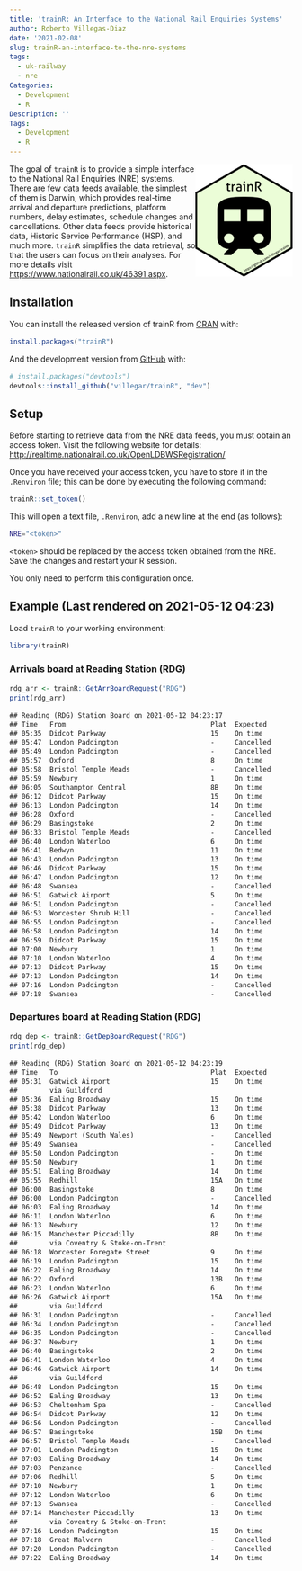 ```yaml
---
title: 'trainR: An Interface to the National Rail Enquiries Systems'
author: Roberto Villegas-Diaz
date: '2021-02-08'
slug: trainR-an-interface-to-the-nre-systems
tags:
  - uk-railway
  - nre
Categories:
  - Development
  - R
Description: ''
Tags:
  - Development
  - R
---
```


<img src="https://raw.githubusercontent.com/villegar/trainR/main/inst/images/logo.png" alt="logo" align="right" height=200px/>

The goal of `trainR` is to provide a simple interface to the 
National Rail Enquiries (NRE) systems. There are few data feeds 
available, the simplest of them is Darwin, which provides real-time 
arrival and departure predictions, platform numbers, delay estimates, 
schedule changes and cancellations. Other data feeds provide historical 
data, Historic Service Performance (HSP), and much more. `trainR` 
simplifies the data retrieval, so that the users can focus on their 
analyses. For more details visit 
https://www.nationalrail.co.uk/46391.aspx.

## Installation

You can install the released version of trainR from [CRAN](https://CRAN.R-project.org) with:

``` r
install.packages("trainR")
```

And the development version from [GitHub](https://github.com/) with:

``` r
# install.packages("devtools")
devtools::install_github("villegar/trainR", "dev")
```

## Setup
Before starting to retrieve data from the NRE data feeds, you must obtain an access token. 
Visit the following website for details: http://realtime.nationalrail.co.uk/OpenLDBWSRegistration/

Once you have received your access token, you have to store it in the `.Renviron` file; this can be 
done by executing the following command:


```r
trainR::set_token()
```

This will open a text file, `.Renviron`, add a new line at the end (as follows):

```bash
NRE="<token>"
```

`<token>` should be replaced by the access token obtained from the NRE. Save the changes and restart 
your R session.

You only need to perform this configuration once.

## Example (Last rendered on 2021-05-12 04:23)

Load `trainR` to your working environment:

```r
library(trainR)
```

### Arrivals board at Reading Station (RDG)


```r
rdg_arr <- trainR::GetArrBoardRequest("RDG")
print(rdg_arr)
```

```
## Reading (RDG) Station Board on 2021-05-12 04:23:17
## Time   From                                    Plat  Expected
## 05:35  Didcot Parkway                          15    On time
## 05:47  London Paddington                       -     Cancelled
## 05:49  London Paddington                       -     Cancelled
## 05:57  Oxford                                  8     On time
## 05:58  Bristol Temple Meads                    -     Cancelled
## 05:59  Newbury                                 1     On time
## 06:05  Southampton Central                     8B    On time
## 06:12  Didcot Parkway                          15    On time
## 06:13  London Paddington                       14    On time
## 06:28  Oxford                                  -     Cancelled
## 06:29  Basingstoke                             2     On time
## 06:33  Bristol Temple Meads                    -     Cancelled
## 06:40  London Waterloo                         6     On time
## 06:41  Bedwyn                                  11    On time
## 06:43  London Paddington                       13    On time
## 06:46  Didcot Parkway                          15    On time
## 06:47  London Paddington                       12    On time
## 06:48  Swansea                                 -     Cancelled
## 06:51  Gatwick Airport                         5     On time
## 06:51  London Paddington                       -     Cancelled
## 06:53  Worcester Shrub Hill                    -     Cancelled
## 06:55  London Paddington                       -     Cancelled
## 06:58  London Paddington                       14    On time
## 06:59  Didcot Parkway                          15    On time
## 07:00  Newbury                                 1     On time
## 07:10  London Waterloo                         4     On time
## 07:13  Didcot Parkway                          15    On time
## 07:13  London Paddington                       14    On time
## 07:16  London Paddington                       -     Cancelled
## 07:18  Swansea                                 -     Cancelled
```

### Departures board at Reading Station (RDG)


```r
rdg_dep <- trainR::GetDepBoardRequest("RDG")
print(rdg_dep)
```

```
## Reading (RDG) Station Board on 2021-05-12 04:23:19
## Time   To                                      Plat  Expected
## 05:31  Gatwick Airport                         15    On time
##        via Guildford                           
## 05:36  Ealing Broadway                         15    On time
## 05:38  Didcot Parkway                          13    On time
## 05:42  London Waterloo                         6     On time
## 05:49  Didcot Parkway                          13    On time
## 05:49  Newport (South Wales)                   -     Cancelled
## 05:49  Swansea                                 -     Cancelled
## 05:50  London Paddington                       -     On time
## 05:50  Newbury                                 1     On time
## 05:51  Ealing Broadway                         14    On time
## 05:55  Redhill                                 15A   On time
## 06:00  Basingstoke                             8     On time
## 06:00  London Paddington                       -     Cancelled
## 06:03  Ealing Broadway                         14    On time
## 06:11  London Waterloo                         6     On time
## 06:13  Newbury                                 12    On time
## 06:15  Manchester Piccadilly                   8B    On time
##        via Coventry & Stoke-on-Trent           
## 06:18  Worcester Foregate Street               9     On time
## 06:19  London Paddington                       15    On time
## 06:22  Ealing Broadway                         14    On time
## 06:22  Oxford                                  13B   On time
## 06:23  London Waterloo                         6     On time
## 06:26  Gatwick Airport                         15A   On time
##        via Guildford                           
## 06:31  London Paddington                       -     Cancelled
## 06:34  London Paddington                       -     Cancelled
## 06:35  London Paddington                       -     Cancelled
## 06:37  Newbury                                 1     On time
## 06:40  Basingstoke                             2     On time
## 06:41  London Waterloo                         4     On time
## 06:46  Gatwick Airport                         14    On time
##        via Guildford                           
## 06:48  London Paddington                       15    On time
## 06:52  Ealing Broadway                         13    On time
## 06:53  Cheltenham Spa                          -     Cancelled
## 06:54  Didcot Parkway                          12    On time
## 06:56  London Paddington                       -     Cancelled
## 06:57  Basingstoke                             15B   On time
## 06:57  Bristol Temple Meads                    -     Cancelled
## 07:01  London Paddington                       15    On time
## 07:03  Ealing Broadway                         14    On time
## 07:03  Penzance                                -     Cancelled
## 07:06  Redhill                                 5     On time
## 07:10  Newbury                                 1     On time
## 07:12  London Waterloo                         6     On time
## 07:13  Swansea                                 -     Cancelled
## 07:14  Manchester Piccadilly                   13    On time
##        via Coventry & Stoke-on-Trent           
## 07:16  London Paddington                       15    On time
## 07:18  Great Malvern                           -     Cancelled
## 07:20  London Paddington                       -     Cancelled
## 07:22  Ealing Broadway                         14    On time
```
